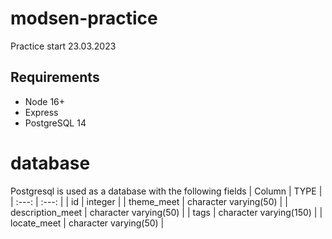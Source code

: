 # modsen-practice
 Practice start 23.03.2023
 
## Requirements

* Node 16+
* Express
* PostgreSQL 14

# database
Postgresql is used as a database with the following fields
|    Column            |     TYPE                   | 
|    :---:             |     :---:                  |
| id                   | integer                    |
| theme_meet           | character varying(50)      |
| description_meet     | character varying(50)      |
| tags                 | character varying(150)     |
| locate_meet          | character varying(50)      |

